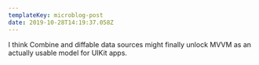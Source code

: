 ```yaml
---
templateKey: microblog-post
date: 2019-10-28T14:19:37.058Z
---
```


I think Combine and diffable data sources might finally unlock MVVM as an actually usable model for UIKit apps.

